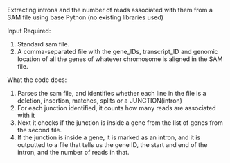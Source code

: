 Extracting introns and the number of reads associated with them from a SAM file using base Python (no existing libraries used)

Input Required:
1. Standard sam file.
2. A comma-separated file with the gene_IDs, transcript_ID and genomic location of all the genes of whatever chromosome is aligned in the SAM file.

What the code does:
1. Parses the sam file, and identifies whether each line in the file is a deletion, insertion, matches, splits or a JUNCTION(intron)
2. For each junction identified, it counts how many reads are associated with it
3. Next it checks if the junction is inside a gene from the list of genes from the second file.
4. If the junction is inside a gene, it is marked as an intron, and it is outputted to a file that tells us the gene ID, the start and end of the intron, and the number of reads in that.
